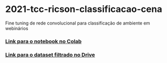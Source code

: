 # 2021-tcc-ricson-classificacao-cena
Fine tuning de rede convolucional para classificação de ambiente em webinários

### [Link para o notebook no Colab](https://colab.research.google.com/drive/1kGxYD2ygXt7YqxAtYRYPbchR8dGk0RRC?authuser=1#scrollTo=SFte3qS304gN)

### [Link para o dataset filtrado no Drive](https://drive.google.com/drive/folders/1sskUWlPhP02bSw6mZFnMKCAeX5ySZFOm?usp=sharing)

